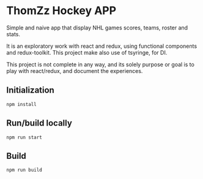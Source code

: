 # ThomZz Hockey APP

Simple and naive app that display NHL games scores, teams, roster and stats. 

It is an exploratory work with react and redux, using functional components and redux-toolkit.
This project make also use of tsyringe, for DI.

This project is not complete in any way, and its solely purpose or goal is to play with react/redux, and document the experiences.

## Initialization
````
npm install
````
## Run/build locally
````
npm run start
````
## Build
````
npm run build
````